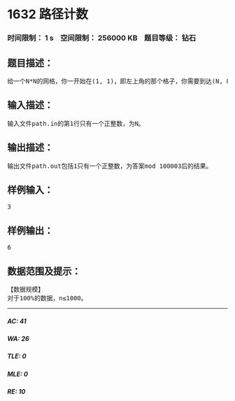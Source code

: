 # 1632 路径计数   
### 时间限制： 1 s&nbsp;&nbsp;&nbsp;&nbsp;空间限制： 256000 KB&nbsp;&nbsp;&nbsp;&nbsp;题目等级： 钻石  
## 题目描述：  

<pre>
给一个N*N的网格，你一开始在(1, 1)，即左上角的那个格子，你需要到达(N, N)，即右下角。你每次只能向下或向右移动，问有多少种方案。你只需要输出答案mod 100003后的结果即可。
</pre>
  
  
## 输入描述：  

<pre>
输入文件path.in的第1行只有一个正整数，为N。
</pre>
  
  
## 输出描述：  

<pre>
输出文件path.out包括1只有一个正整数，为答案mod 100003后的结果。
</pre>
  
  
## 样例输入：  

<pre>
3
</pre>
  
  
## 样例输出：  

<pre>
6
</pre>
  
  
## 数据范围及提示：  

<pre>
【数据规模】
对于100%的数据，n≤1000。
</pre>
  
  
***  

##### AC: 41  
##### WA: 26  
##### TLE: 0  
##### MLE: 0  
##### RE: 10  
